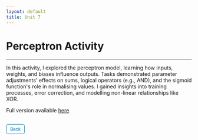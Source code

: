 ```yaml
---
layout: default
title: Unit 7
---
```


# Perceptron Activity

---

In this activity, I explored the perceptron model, learning how inputs, weights, and biases influence outputs. Tasks demonstrated parameter adjustments' effects on sums, logical operators (e.g., AND), and the sigmoid function's role in normalising values. I gained insights into training processes, error correction, and modelling non-linear relationships like XOR.

Full version available <a href="pdf/Perceptron.pdf" target="_blank" rel="noopener noreferrer">here</a>





<style>
  .back-button {
    display: inline-block;
    background-color: white;
    color: #006699;
    text-decoration: none;
    padding: 5px 10px; /* Reduced padding for a smaller button */
    font-size: 12px; /* Smaller font size */
    border: 1px solid #006699; /* Thinner border */
    border-radius: 5px;
    cursor: pointer;
    transition: background-color 0.3s, color 0.3s;
    margin: 15px 0; /* Adds space above and below the button */
  }
  .back-button:hover {
    background-color: #006699;
    color: white;
 }
</style>

<div class="button-container">
  <a href="https://dzervenes.github.io/" class="back-button">Back</a>
</div>

